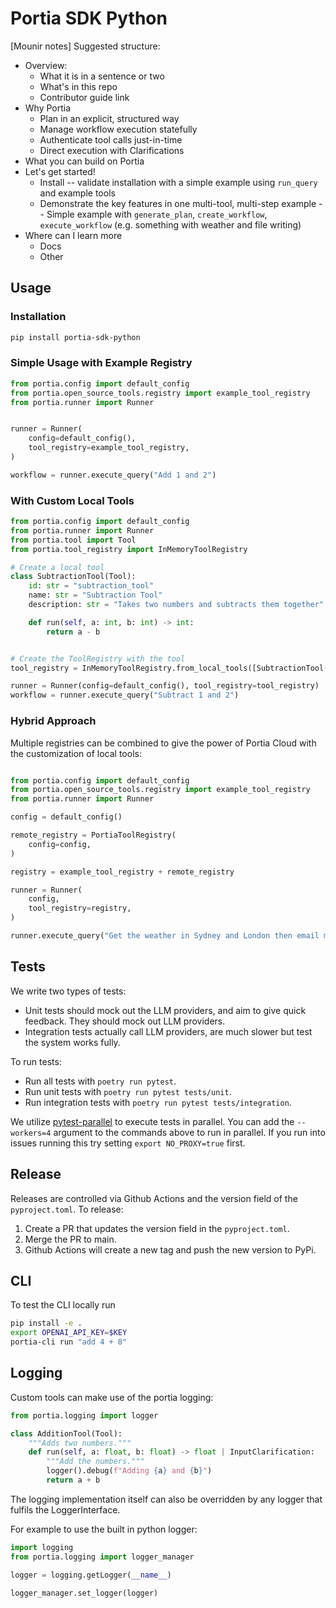# Portia SDK Python

[Mounir notes] Suggested structure:
- Overview:
    - What it is in a sentence or two
    - What's in this repo
    - Contributor guide link
- Why Portia
    - Plan in an explicit, structured way
    - Manage workflow execution statefully
    - Authenticate tool calls just-in-time
    - Direct execution with Clarifications
- What you can build on Portia
- Let's get started!
    - Install -- validate installation with a simple example using `run_query` and example tools
    - Demonstrate the key features in one multi-tool, multi-step example -- Simple example with `generate_plan`, `create_workflow`, `execute_workflow` (e.g. something with weather and file writing)
- Where can I learn more
    - Docs
    - Other 

## Usage

### Installation

```bash
pip install portia-sdk-python 
```


### Simple Usage with Example Registry

```python
from portia.config import default_config
from portia.open_source_tools.registry import example_tool_registry
from portia.runner import Runner


runner = Runner(
    config=default_config(),
    tool_registry=example_tool_registry,
)

workflow = runner.execute_query("Add 1 and 2")
```


### With Custom Local Tools

```python
from portia.config import default_config
from portia.runner import Runner
from portia.tool import Tool
from portia.tool_registry import InMemoryToolRegistry

# Create a local tool
class SubtractionTool(Tool):
    id: str = "subtraction_tool"
    name: str = "Subtraction Tool"
    description: str = "Takes two numbers and subtracts them together"

    def run(self, a: int, b: int) -> int:
        return a - b


# Create the ToolRegistry with the tool
tool_registry = InMemoryToolRegistry.from_local_tools([SubtractionTool()])

runner = Runner(config=default_config(), tool_registry=tool_registry)
workflow = runner.execute_query("Subtract 1 and 2")
```

### Hybrid Approach

Multiple registries can be combined to give the power of Portia Cloud with the customization of local tools:

```python

from portia.config import default_config
from portia.open_source_tools.registry import example_tool_registry
from portia.runner import Runner

config = default_config()

remote_registry = PortiaToolRegistry(
    config=config,
)

registry = example_tool_registry + remote_registry

runner = Runner(
    config,
    tool_registry=registry,
)

runner.execute_query("Get the weather in Sydney and London then email me with a summary at hello@portialabs.ai")
```


## Tests

We write two types of tests:
- Unit tests should mock out the LLM providers, and aim to give quick feedback. They should mock out LLM providers.
- Integration tests actually call LLM providers, are much slower but test the system works fully.

To run tests:
- Run all tests with `poetry run pytest`.
- Run unit tests with `poetry run pytest tests/unit`.
- Run integration tests with `poetry run pytest tests/integration`.

We utilize [pytest-parallel](https://pypi.org/project/pytest-parallel/) to execute tests in parallel. You can add the `--workers=4` argument to the commands above to run in parallel. If you run into issues running this try setting `export NO_PROXY=true` first.

## Release

Releases are controlled via Github Actions and the version field of the `pyproject.toml`. To release:

1. Create a PR that updates the version field in the `pyproject.toml`.
2. Merge the PR to main.
3. Github Actions will create a new tag and push the new version to PyPi.

## CLI 

To test the CLI locally run 

```bash
pip install -e . 
export OPENAI_API_KEY=$KEY
portia-cli run "add 4 + 8"
```

## Logging

Custom tools can make use of the portia logging:

```python
from portia.logging import logger

class AdditionTool(Tool):
    """Adds two numbers."""
    def run(self, a: float, b: float) -> float | InputClarification:
        """Add the numbers."""
        logger().debug(f"Adding {a} and {b}")
        return a + b

```

The logging implementation itself can also be overridden by any logger that fulfils the LoggerInterface.

For example to use the built in python logger:

```python
import logging
from portia.logging import logger_manager

logger = logging.getLogger(__name__)

logger_manager.set_logger(logger)
```
